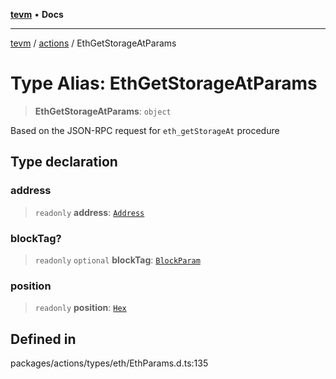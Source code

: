 [**tevm**](../../README.md) • **Docs**

***

[tevm](../../modules.md) / [actions](../README.md) / EthGetStorageAtParams

# Type Alias: EthGetStorageAtParams

> **EthGetStorageAtParams**: `object`

Based on the JSON-RPC request for `eth_getStorageAt` procedure

## Type declaration

### address

> `readonly` **address**: [`Address`](Address.md)

### blockTag?

> `readonly` `optional` **blockTag**: [`BlockParam`](../../index/type-aliases/BlockParam.md)

### position

> `readonly` **position**: [`Hex`](Hex.md)

## Defined in

packages/actions/types/eth/EthParams.d.ts:135
